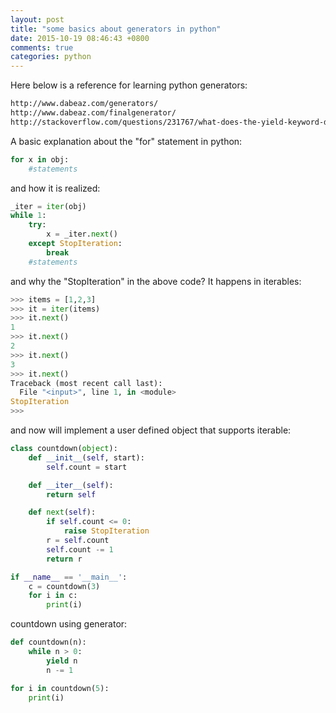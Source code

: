 ```yaml
---
layout: post
title: "some basics about generators in python"
date: 2015-10-19 08:46:43 +0800
comments: true
categories: python 
---
```

Here below is a reference for learning python generators:

```html
http://www.dabeaz.com/generators/
http://www.dabeaz.com/finalgenerator/
http://stackoverflow.com/questions/231767/what-does-the-yield-keyword-do-in-python/231855#231855
```

A basic explanation about the "for" statement in python:

```py
for x in obj:
	#statements
```

and how it is realized:

```py
_iter = iter(obj)
while 1:
	try:
		x = _iter.next()
	except StopIteration:
		break
	#statements
```

and why the "StopIteration" in the above code? It happens in iterables:

```py
>>> items = [1,2,3]
>>> it = iter(items)
>>> it.next()
1
>>> it.next()
2
>>> it.next()
3
>>> it.next()
Traceback (most recent call last):
  File "<input>", line 1, in <module>
StopIteration
>>>
```

and now will implement a user defined object that supports iterable:

```py
class countdown(object):
    def __init__(self, start):
        self.count = start

    def __iter__(self):
        return self

    def next(self):
        if self.count <= 0:
            raise StopIteration
        r = self.count
        self.count -= 1
        return r

if __name__ == '__main__':
    c = countdown(3)
    for i in c:
        print(i)
```

countdown using generator:

```py
def countdown(n):
    while n > 0:
        yield n
        n -= 1

for i in countdown(5):
    print(i)

```
